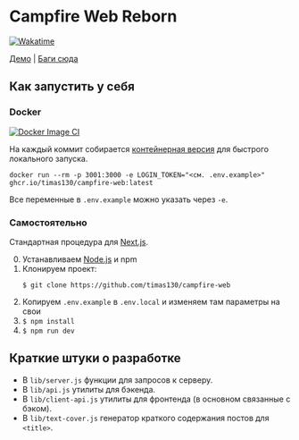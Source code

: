 # Campfire Web Reborn

[![Wakatime](https://wakatime.com/badge/github/timas130/campfire-web.svg)](https://wakatime.com/badge/github/timas130/campfire-web)

[Демо](https://camp.33rd.dev) | [Баги сюда](https://github.com/timas130/campfire-web/issues)

## Как запустить у себя

### Docker

[![Docker Image CI](https://github.com/timas130/campfire-web/actions/workflows/docker.yml/badge.svg)](https://github.com/timas130/campfire-web/actions/workflows/docker.yml)

На каждый коммит собирается [контейнерная версия](https://github.com/timas130/campfire-web/pkgs/container/campfire-web)
для быстрого локального запуска.

```shell
docker run --rm -p 3001:3000 -e LOGIN_TOKEN="<см. .env.example>" ghcr.io/timas130/campfire-web:latest
```

Все переменные в `.env.example` можно указать через `-e`.

### Самостоятельно

Стандартная процедура для [Next.js](https://nextjs.org).

0. Устанавливаем [Node.js](https://nodejs.org) и npm
1. Клонируем проект:
   ```shell
   $ git clone https://github.com/timas130/campfire-web
   ```
2. Копируем `.env.example` в `.env.local` и изменяем там параметры на свои
3. `$ npm install`
4. `$ npm run dev`

## Краткие штуки о разработке

* В `lib/server.js` функции для запросов к серверу.
* В `lib/api.js` утилиты для бэкенда.
* В `lib/client-api.js` утилиты для фронтенда (в основном связанные с бэком).
* В `lib/text-cover.js` генератор краткого содержания постов для `<title>`.
